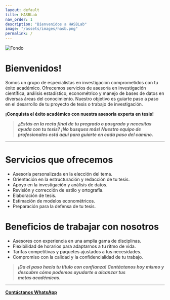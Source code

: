 ```yaml
---
layout: default
title: HASBLab
nav_order: 1
description: "Bienvenidos a HASBLab"
image: "/assets/images/hasb.png"
permalink: /
---
```

![Fondo](/assets/images/fondo.png)

# **Bienvenidos!**

Somos un grupo de especialistas en investigación comprometidos con tu éxito académico. Ofrecemos servicios de asesoría en investigación científica, análisis estadístico, econométrico y manejo de bases de datos en diversas áreas del conocimiento. Nuestro objetivo es guiarte paso a paso en el desarrollo de tu proyecto de tesis o trabajo de investigación.

**¡Conquista el éxito académico con nuestra asesoría experta en tesis!**

> _**¿Estás en la recta final de tu pregrado o posgrado y necesitas ayuda con tu tesis? ¡No busques más! Nuestro equipo de profesionales está aquí para guiarte en cada paso del camino.**_

---

# **Servicios que ofrecemos**

- Asesoría personalizada en la elección del tema.
- Orientación en la estructuración y redacción de tu tesis.
- Apoyo en la investigación y análisis de datos.
- Revisión y corrección de estilo y ortografía.
- Elaboración de tesis.
- Estimación de modelos econométricos.
- Preparación para la defensa de tu tesis.

# **Beneficios de trabajar con nosotros**

- Asesores con experiencia en una amplia gama de disciplinas.
- Flexibilidad de horarios para adaptarnos a tu ritmo de vida.
- Tarifas competitivas y paquetes ajustados a tus necesidades.
- Compromiso con la calidad y la confidencialidad de tu trabajo.

> _**¡Da el paso hacia tu título con confianza! Contáctanos hoy mismo y descubre cómo podemos ayudarte a alcanzar tus metas académicas.**_

---

[**Contáctanos WhatsApp**](https://wa.me/message/CGKEXJDOX4NMB1 "Click aquí")
